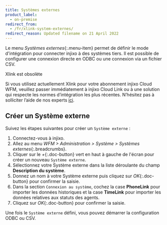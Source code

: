 ```yaml
---
title: Systèmes externes
product_label:
  - on-premise
redirect_from:
  - /fr/xlink-system-externes/
redirect_reason: Updated filename on 21 April 2022
---
```


Le menu _Systèmes externes_{:.menu-item} permet de définir le mode d'intégration pour connecter injixo à des systèmes tiers. Il est possible de configurer une connexion directe en ODBC ou une connexion via un fichier CSV.

<div markdown="1" class="hint-box-default hint-box-red">

Xlink est obsolète

Si vous utilisez actuellement Xlink pour votre abonnement injixo Cloud WFM, veuillez passer immédiatement à injixo Cloud Link ou à une solution qui respecte les normes d’intégration les plus récentes. N’hésitez pas à solliciter l’aide de nos experts [ici](https://www.injixo.com/fr/contact/).

</div>

## Créer un Système externe

Suivez les étapes suivantes pour créer un `Système externe` :

1. Connectez-vous à injixo.
2. Allez au menu _WFM > Administration > Système > Systèmes externes_{:.breadcrumbs}.
3. Cliquer sur le _+_{:.doc-button} vert en haut à gauche de l'écran pour créer un nouveau `Système externe`.
4. Sélectionnez votre Système externe dans la liste déroulante du champ **Description du système**.
5. Donnez un nom à votre Système externe puis cliquez sur _OK_{:.doc-button} pour confirmer la saisie.
6. Dans la section `Connexion au système`, cochez la case **PhoneLink** pour importer les données historiques et la case **TimeLink** pour importer les données relatives aux statuts des agents.
7. Cliquez sur _OK_{:.doc-button} pour confirmer la saisie.

Une fois le `Système externe` défini, vous pouvez démarrer la configuration ODBC ou CSV.
